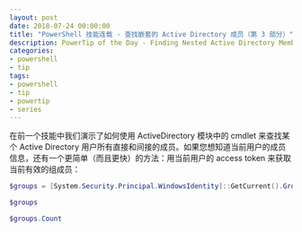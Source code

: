 ```yaml
---
layout: post
date: 2018-07-24 00:00:00
title: "PowerShell 技能连载 - 查找嵌套的 Active Directory 成员（第 3 部分）"
description: PowerTip of the Day - Finding Nested Active Directory Memberships (Part 3)
categories:
- powershell
- tip
tags:
- powershell
- tip
- powertip
- series
---
```

在前一个技能中我们演示了如何使用 ActiveDirectory 模块中的 cmdlet 来查找某个 Active Directory 用户所有直接和间接的成员。如果您想知道当前用户的成员信息，还有一个更简单（而且更快）的方法：用当前用户的 access token 来获取当前有效的组成员：

```powershell
$groups = [System.Security.Principal.WindowsIdentity]::GetCurrent().Groups.Translate([System.Security.Principal.NTAccount])

$groups

$groups.Count
```

<!--本文国际来源：[Finding Nested Active Directory Memberships (Part 3)](http://community.idera.com/powershell/powertips/b/tips/posts/finding-nested-active-directory-memberships-part-3)-->
